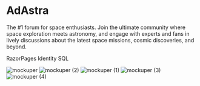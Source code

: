 # AdAstra
 The #1 forum for space enthusiasts. Join the ultimate community where space exploration meets astronomy, and engage with experts and fans in lively discussions about the latest space missions, cosmic discoveries, and beyond.

RazorPages
Identity
SQL

![mockuper](https://github.com/user-attachments/assets/b974e773-42dd-4d8c-a57a-28f5056aeabf)
![mockuper (2)](https://github.com/user-attachments/assets/72f377e9-b54d-4e04-9e1a-bc712200e6c7)
![mockuper (1)](https://github.com/user-attachments/assets/efe2c2fd-5a46-46a1-94a2-e3dbbca02920)
![mockuper (3)](https://github.com/user-attachments/assets/0ee27b76-c6c3-4219-9214-86e961cdb0b2)
![mockuper (4)](https://github.com/user-attachments/assets/477a5ce6-966f-45bb-b45d-ee5a2eb5aec3)
